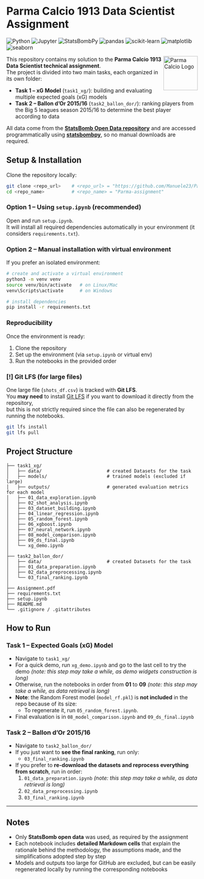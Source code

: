# Parma Calcio 1913 Data Scientist Assignment

![Python](https://img.shields.io/badge/python-3.9%2B-blue.svg)
![Jupyter](https://img.shields.io/badge/Jupyter-Notebook-orange.svg)
![StatsBombPy](https://img.shields.io/badge/StatsBombPy-1.13.0-red.svg)
![pandas](https://img.shields.io/badge/pandas-2.2.0-blue.svg)
![scikit-learn](https://img.shields.io/badge/scikit--learn-1.5.0-orange.svg)
![matplotlib](https://img.shields.io/badge/matplotlib-3.9.0-yellow.svg)
![seaborn](https://img.shields.io/badge/seaborn-0.13.0-teal.svg)

<img src="https://upload.wikimedia.org/wikipedia/it/thumb/9/9a/Parmastemma.png/972px-Parmastemma.png?20130510204047" alt="Parma Calcio Logo" width="90" align="right"/>


This repository contains my solution to the **Parma Calcio 1913 Data Scientist technical assignment**.  
The project is divided into two main tasks, each organized in its own folder:

- **Task 1 – xG Model** (`task1_xg/`): building and evaluating multiple expected goals (xG) models  
- **Task 2 – Ballon d’Or 2015/16** (`task2_ballon_dor/`): ranking players from the Big 5 leagues season 2015/16 to determine the best player according to data  

All data come from the **[StatsBomb Open Data repository](https://github.com/statsbomb/open-data)** and are accessed programmatically using **[statsbombpy](https://github.com/statsbomb/statsbombpy)**, so no manual downloads are required.

## Setup & Installation

Clone the repository locally:

```bash
git clone <repo_url>    # <repo_url> = "https://github.com/Manuele23/Parma-assignment.git"
cd <repo_name>          # <repo_name> = "Parma-assignment" 
```

### Option 1 – Using `setup.ipynb` (recommended)
Open and run `setup.ipynb`.  
It will install all required dependencies automatically in your environment (it considers `requirements.txt`).

### Option 2 – Manual installation with virtual environment
If you prefer an isolated environment:

```bash
# create and activate a virtual environment
python3 -m venv venv
source venv/bin/activate   # on Linux/Mac
venv\Scripts\activate      # on Windows

# install dependencies
pip install -r requirements.txt
```

### Reproducibility

Once the environment is ready:

1. Clone the repository  
2. Set up the environment (via `setup.ipynb` or virtual env)  
3. Run the notebooks in the provided order

### [!] Git LFS (for large files)
One large file (`shots_df.csv`) is tracked with **Git LFS**.  
You **may need** to install [Git LFS](https://git-lfs.github.com/) if you want to download it directly from the repository,  
but this is not strictly required since the file can also be regenerated by running the notebooks.  

```bash
git lfs install
git lfs pull
```

## Project Structure

```
├── task1_xg/                      
│   ├── data/                        # created Datasets for the task
│   ├── models/                      # trained models (excluded if large)
│   ├── outputs/                     # generated evaluation metrics for each model
│   ├── 01_data_exploration.ipynb  
│   ├── 02_shot_analysis.ipynb     
│   ├── 03_dataset_building.ipynb  
│   ├── 04_linear_regression.ipynb 
│   ├── 05_random_forest.ipynb     
│   ├── 06_xgboost.ipynb           
│   ├── 07_neural_network.ipynb    
│   ├── 08_model_comparison.ipynb  
│   ├── 09_ds_final.ipynb          
│   └── xg_demo.ipynb              
│
├── task2_ballon_dor/              
│   ├── data/                        # created Datasets for the task            
│   ├── 01_data_preparation.ipynb  
│   ├── 02_data_preprocessing.ipynb
│   └── 03_final_ranking.ipynb     
│
├── Assignment.pdf                 
├── requirements.txt               
├── setup.ipynb                    
├── README.md                      
└── .gitignore / .gitattributes
```

## How to Run

### Task 1 – Expected Goals (xG) Model
- Navigate to `task1_xg/`
- For a quick demo, run `xg_demo.ipynb` and go to the last cell to try the demo *(note: this step may take a while, as demo widgets construction is long)*   
- Otherwise, run the notebooks in order from **01** to **09** *(note: this step may take a while, as data retrieval is long)*  
- **Note**: the Random Forest model (`model_rf.pkl`) is **not included** in the repo because of its size:
  - To regenerate it, run `05_random_forest.ipynb`.  
- Final evaluation is in `08_model_comparison.ipynb` and `09_ds_final.ipynb`

### Task 2 – Ballon d’Or 2015/16

- Navigate to `task2_ballon_dor/`
- If you just want to **see the final ranking**, run only:  
  - `03_final_ranking.ipynb`  
- If you prefer to **re-download the datasets and reprocess everything from scratch**, run in order:  
  1. `01_data_preparation.ipynb`  *(note: this step may take a while, as data retrieval is long)*  
  2. `02_data_preprocessing.ipynb`  
  3. `03_final_ranking.ipynb`
     
---

## Notes

- Only **StatsBomb open data** was used, as required by the assignment
- Each notebook includes **detailed Markdown cells** that explain the rationale behind the methodology, the assumptions made, and the simplifications adopted step by step
- Models and outputs too large for GitHub are excluded, but can be easily regenerated locally by running the corresponding notebooks
